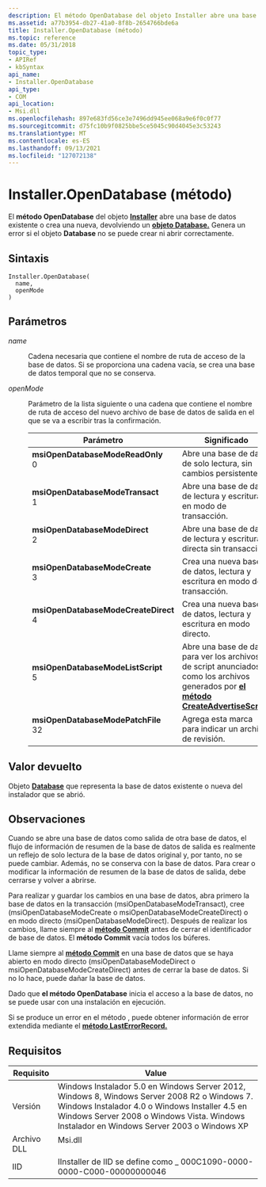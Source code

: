 ```yaml
---
description: El método OpenDatabase del objeto Installer abre una base de datos existente o crea una nueva, devolviendo un objeto Database. Genera un error si el objeto Database no se puede crear ni abrir correctamente.
ms.assetid: a77b3954-db27-41a0-8f8b-2654766bde6a
title: Installer.OpenDatabase (método)
ms.topic: reference
ms.date: 05/31/2018
topic_type:
- APIRef
- kbSyntax
api_name:
- Installer.OpenDatabase
api_type:
- COM
api_location:
- Msi.dll
ms.openlocfilehash: 897e683fd56ce3e7496dd945ee068a9e6f0c0f77
ms.sourcegitcommit: d75fc10b9f0825bbe5ce5045c90d4045e3c53243
ms.translationtype: MT
ms.contentlocale: es-ES
ms.lasthandoff: 09/13/2021
ms.locfileid: "127072138"
---
```

# <a name="installeropendatabase-method"></a>Installer.OpenDatabase (método)

El **método OpenDatabase** del objeto [**Installer**](installer-object.md) abre una base de datos existente o crea una nueva, devolviendo un [**objeto Database.**](database-object.md) Genera un error si el objeto **Database** no se puede crear ni abrir correctamente.

## <a name="syntax"></a>Sintaxis


```JScript
Installer.OpenDatabase(
  name,
  openMode
)
```



## <a name="parameters"></a>Parámetros

<dl> <dt>

*name* 
</dt> <dd>

Cadena necesaria que contiene el nombre de ruta de acceso de la base de datos. Si se proporciona una cadena vacía, se crea una base de datos temporal que no se conserva.

</dd> <dt>

*openMode* 
</dt> <dd>

Parámetro de la lista siguiente o una cadena que contiene el nombre de ruta de acceso del nuevo archivo de base de datos de salida en el que se va a escribir tras la confirmación.



| Parámetro                                                                                                                                                                                                                                                                                                                   | Significado                                                                                                                                                                 |
|-----------------------------------------------------------------------------------------------------------------------------------------------------------------------------------------------------------------------------------------------------------------------------------------------------------------------------|-------------------------------------------------------------------------------------------------------------------------------------------------------------------------|
| <span id="msiOpenDatabaseModeReadOnly"></span><span id="msiopendatabasemodereadonly"></span><span id="MSIOPENDATABASEMODEREADONLY"></span><dl> <dt>**msiOpenDatabaseModeReadOnly**</dt> <dt>0</dt> </dl>                 | Abre una base de datos de solo lectura, sin cambios persistentes.<br/>                                                                                                           |
| <span id="msiOpenDatabaseModeTransact"></span><span id="msiopendatabasemodetransact"></span><span id="MSIOPENDATABASEMODETRANSACT"></span><dl> <dt>**msiOpenDatabaseModeTransact**</dt> <dt>1</dt> </dl>                 | Abre una base de datos de lectura y escritura en modo de transacción.<br/>                                                                                                             |
| <span id="msiOpenDatabaseModeDirect"></span><span id="msiopendatabasemodedirect"></span><span id="MSIOPENDATABASEMODEDIRECT"></span><dl> <dt>**msiOpenDatabaseModeDirect**</dt> <dt>2</dt> </dl>                         | Abre una base de datos de lectura y escritura directa sin transacción.<br/>                                                                                                      |
| <span id="msiOpenDatabaseModeCreate"></span><span id="msiopendatabasemodecreate"></span><span id="MSIOPENDATABASEMODECREATE"></span><dl> <dt>**msiOpenDatabaseModeCreate**</dt> <dt>3</dt> </dl>                         | Crea una nueva base de datos, lectura y escritura en modo de transacción.<br/>                                                                                                            |
| <span id="msiOpenDatabaseModeCreateDirect"></span><span id="msiopendatabasemodecreatedirect"></span><span id="MSIOPENDATABASEMODECREATEDIRECT"></span><dl> <dt>**msiOpenDatabaseModeCreateDirect**</dt> <dt>4</dt> </dl> | Crea una nueva base de datos, lectura y escritura en modo directo.<br/>                                                                                                              |
| <span id="msiOpenDatabaseModeListScript"></span><span id="msiopendatabasemodelistscript"></span><span id="MSIOPENDATABASEMODELISTSCRIPT"></span><dl> <dt>**msiOpenDatabaseModeListScript**</dt> <dt>5</dt> </dl>         | Abre una base de datos para ver los archivos de script anunciados, como los archivos generados por [**el método CreateAdvertiseScript.**](installer-createadvertisescript.md)<br/> |
| <span id="msiOpenDatabaseModePatchFile"></span><span id="msiopendatabasemodepatchfile"></span><span id="MSIOPENDATABASEMODEPATCHFILE"></span><dl> <dt>**msiOpenDatabaseModePatchFile**</dt> <dt>32</dt> </dl>            | Agrega esta marca para indicar un archivo de revisión.<br/>                                                                                                                     |



 

</dd> </dl>

## <a name="return-value"></a>Valor devuelto

Objeto [**Database**](database-object.md) que representa la base de datos existente o nueva del instalador que se abrió.

## <a name="remarks"></a>Observaciones

Cuando se abre una base de datos como salida de otra base de datos, el flujo de información de resumen de la base de datos de salida es realmente un reflejo de solo lectura de la base de datos original y, por tanto, no se puede cambiar. Además, no se conserva con la base de datos. Para crear o modificar la información de resumen de la base de datos de salida, debe cerrarse y volver a abrirse.

Para realizar y guardar los cambios en una base de datos, abra primero la base de datos en la transacción (msiOpenDatabaseModeTransact), cree (msiOpenDatabaseModeCreate o msiOpenDatabaseModeCreateDirect) o en modo directo (msiOpenDatabaseModeDirect). Después de realizar los cambios, llame siempre al [**método Commit**](database-commit.md) antes de cerrar el identificador de base de datos. El **método Commit** vacía todos los búferes.

Llame siempre al [**método Commit**](database-commit.md) en una base de datos que se haya abierto en modo directo (msiOpenDatabaseModeDirect o msiOpenDatabaseModeCreateDirect) antes de cerrar la base de datos. Si no lo hace, puede dañar la base de datos.

Dado que **el método OpenDatabase** inicia el acceso a la base de datos, no se puede usar con una instalación en ejecución.

Si se produce un error en el método , puede obtener información de error extendida mediante el [**método LastErrorRecord.**](installer-lasterrorrecord.md)

## <a name="requirements"></a>Requisitos



| Requisito | Value |
|--------------------|---------------------------------------------------------------------------------------------------------------------------------------------------------------------------------------------------------------------------------------------------------|
| Versión<br/> | Windows Instalador 5.0 en Windows Server 2012, Windows 8, Windows Server 2008 R2 o Windows 7. Windows Instalador 4.0 o Windows Installer 4.5 en Windows Server 2008 o Windows Vista. Windows Instalador en Windows Server 2003 o Windows XP<br/> |
| Archivo DLL<br/>     | <dl> <dt>Msi.dll</dt> </dl>                                                                                                                                                                      |
| IID<br/>     | IInstaller de IID se define como \_ 000C1090-0000-0000-C000-00000000046<br/>                                                                                                                                                                           |



 

 




